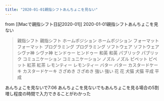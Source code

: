 ```yaml
---
title: "2020-01-01親指シフトあんちょこを見ない"
---
```


from [[Macで親指シフト日記2020-01]]
2020-01-01親指シフトあんちょこを見ない
> 親指シフト
親指シフト
> ホームポジション
ホームポジション
> フォーマット
フォーマット
> プログラミング
プログラミング
> ソフトウェア
ソフトウェア
>  シヴァ神
シヴァ神
> ヒンドゥー
ヒンドゥー
> 和英
和英
> パブリック
パブリック
> コミュニケーション
コミュニケーション
> ノズル
ノズル
> ピペット
ピペット
> 紅茶
紅茶
> レモンティー
レモンティー
> バター
バター
> カスタードケーキ
カスタードケーキ
> さざめき
さざめき
> 強い
強い
> 花
花
> 犬猫
犬猫
> 平成
平成

あんちょこを見ないで7:06
あんちょこを見ないでもあんちょこを見る場合の5割増し程度の時間で入力できることがわかった

